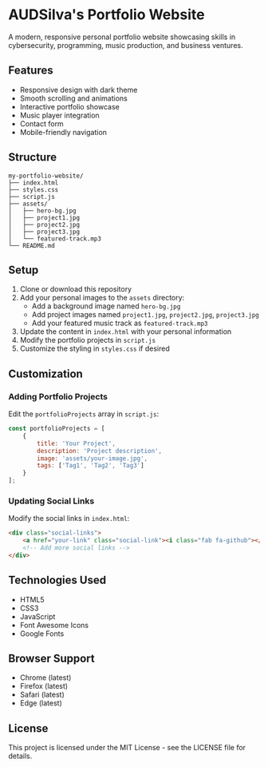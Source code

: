 # AUDSilva's Portfolio Website

A modern, responsive personal portfolio website showcasing skills in cybersecurity, programming, music production, and business ventures.

## Features

- Responsive design with dark theme
- Smooth scrolling and animations
- Interactive portfolio showcase
- Music player integration
- Contact form
- Mobile-friendly navigation

## Structure

```
my-portfolio-website/
├── index.html
├── styles.css
├── script.js
├── assets/
│   ├── hero-bg.jpg
│   ├── project1.jpg
│   ├── project2.jpg
│   ├── project3.jpg
│   └── featured-track.mp3
└── README.md
```

## Setup

1. Clone or download this repository
2. Add your personal images to the `assets` directory:
   - Add a background image named `hero-bg.jpg`
   - Add project images named `project1.jpg`, `project2.jpg`, `project3.jpg`
   - Add your featured music track as `featured-track.mp3`
3. Update the content in `index.html` with your personal information
4. Modify the portfolio projects in `script.js`
5. Customize the styling in `styles.css` if desired

## Customization

### Adding Portfolio Projects

Edit the `portfolioProjects` array in `script.js`:

```javascript
const portfolioProjects = [
    {
        title: 'Your Project',
        description: 'Project description',
        image: 'assets/your-image.jpg',
        tags: ['Tag1', 'Tag2', 'Tag3']
    }
];
```

### Updating Social Links

Modify the social links in `index.html`:

```html
<div class="social-links">
    <a href="your-link" class="social-link"><i class="fab fa-github"></i></a>
    <!-- Add more social links -->
</div>
```

## Technologies Used

- HTML5
- CSS3
- JavaScript
- Font Awesome Icons
- Google Fonts

## Browser Support

- Chrome (latest)
- Firefox (latest)
- Safari (latest)
- Edge (latest)

## License

This project is licensed under the MIT License - see the LICENSE file for details.
